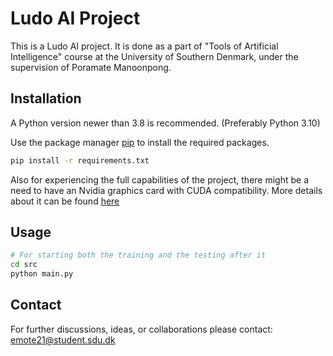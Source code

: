 # Ludo AI Project

This is a Ludo AI project. It is done as a part of "Tools of Artificial Intelligence" course at the University of Southern Denmark, under the supervision of Poramate Manoonpong. 

## Installation

A Python version newer than 3.8 is recommended. (Preferably Python 3.10)

Use the package manager [pip](https://pip.pypa.io/en/stable/) to install the required packages.

```bash
pip install -r requirements.txt
```

Also for experiencing the full capabilities of the project, there might be a need to have an Nvidia graphics card with CUDA compatibility. More details about it can be found [here](https://developer.nvidia.com/cuda-gpus)

## Usage

```bash
# For starting both the training and the testing after it
cd src
python main.py

```

## Contact

For further discussions, ideas, or collaborations please contact: [emote21@student.sdu.dk](emote21@student.sdu.dk)
